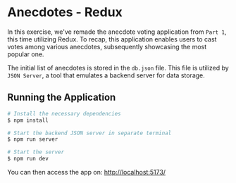# Anecdotes - Redux

In this exercise, we've remade the anecdote voting application from `Part 1`, this time utilizing Redux. To recap, this application enables users to cast votes among various anecdotes, subsequently showcasing the most popular one.

The initial list of anecdotes is stored in the `db.json` file. This file is utilized by `JSON Server`, a tool that emulates a backend server for data storage.

## Running the Application

```bash
# Install the necessary dependencies
$ npm install

# Start the backend JSON server in separate terminal
$ npm run server

# Start the server
$ npm run dev
```

You can then access the app on: [http://localhost:5173/](http://localhost:5173/)
